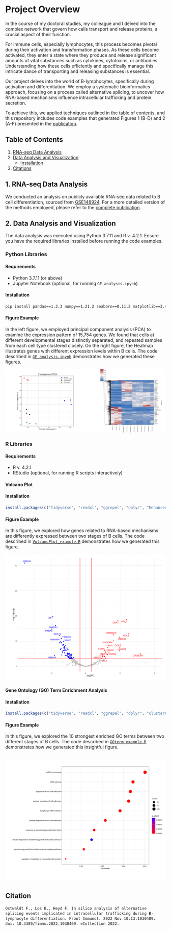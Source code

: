 # Project Overview

In the course of my doctoral studies, my colleague and I delved into the complex network that govern how cells transport and release proteins, a crucial aspect of their function.

For immune cells, especially lymphocytes, this process becomes pivotal during their activation and transformation phases. As these cells become activated, they enter a state where they produce and release significant amounts of vital substances such as cytokines, cytotoxins, or antibodies. Understanding how these cells efficiently and specifically manage this intricate dance of transporting and releasing substances is essential.

Our project delves into the world of B-lymphocytes, specifically during activation and differentiation. We employ a systematic bioinformatics approach, focusing on a process called alternative splicing, to uncover how RNA-based mechanisms influence intracellular trafficking and protein secretion.

To achieve this, we applied techniques outlined in the table of contents, and this repository includes code examples that generated Figures 1 (B-D) and 2 (A-F) presented in the [publication](https://www.frontiersin.org/articles/10.3389/fimmu.2022.1030409/full).

## Table of Contents
1. [RNA-seq Data Analysis](#1-rna-seq-data-analysis)
2. [Data Analysis and Visualization](#2-data-analysis-and-visualization)
   - [Installation](#installation)
3. [Citations](#citations)

## 1. RNA-seq Data Analysis

We conducted an analysis on publicly available RNA-seq data related to B cell differentiation, sourced from [GSE148924](https://www.ncbi.nlm.nih.gov/geo/query/acc.cgi?acc=GSE148924). For a more detailed version of the methods employed, please refer to the [complete publication](https://www.frontiersin.org/articles/10.3389/fimmu.2022.1030409/full).

## 2. Data Analysis and Visualization

The data analysis was executed using Python 3.7.11 and R v. 4.2.1. Ensure you have the required libraries installed before running the code examples.

### Python Libraries

#### Requirements

- Python 3.7.11 (or above)
- Jupyter Notebook (optional, for running `GE_analysis.ipynb`)

#### Installation

```bash
pip install pandas==1.3.3 numpy==1.21.2 seaborn==0.11.2 matplotlib==3.4.3 scikit-learn==0.24.2
```

#### Figure Example

In the left figure, we employed principal component analysis (PCA) to examine the expression pattern of 15,754 genes. We found that cells at different developmental stages distinctly separated, and repeated samples from each cell type clustered closely. On the right figure, the Heatmap illustrates genes with different expression levels within B cells. The code described in [`GE_analysis.ipynb`](GE_analysis.ipynb) demonstrates how we generated these figures. 

![Figure_PCA_Heatmap](Figure_Python.png)

### R Libraries

#### Requirements

- R v. 4.2.1
- RStudio (optional, for running R scripts interactively)

#### Volcano Plot

#### Installation

```R
install.packages(c("tidyverse", "readxl", "ggrepel", "dplyr", "EnhancedVolcano", "ggplot2", "cowplot"))
```
#### Figure Example

In this figure, we explored how genes related to RNA-based mechanisms are differently expressed between two stages of B cells. The code described in [`VolcanoPlot_example.R`](VolcanoPlot_example.R) demonstrates how we generated this figure. 

![Figure_VP](Figure_VolcanoPlot.png)

#### Gene Ontology (GO) Term Enrichment Analysis

#### Installation

```R
install.packages(c("tidyverse", "readxl", "ggrepel", "dplyr", "clusterProfiler", "org.Hs.eg.db", "AnnotationDbi", "ggplot2", "cowplot"))
```
#### Figure Example

In this figure, we explored the 10 strongest enriched GO terms between two different stages of B cells. The code described in [`GOterm_example.R`](GOterm_example.R) demonstrates how we generated this insightful figure. 

![Figure_GO](Figure_GOterm.png)
---

## Citation
```
Ostwaldt F., Los B., Heyd F. In silico analysis of alternative splicing events implicated in intracellular trafficking during B-lymphocyte differentiation. Front Immunol. 2022 Nov 10:13:1030409. doi: 10.3389/fimmu.2022.1030409. eCollection 2022.

